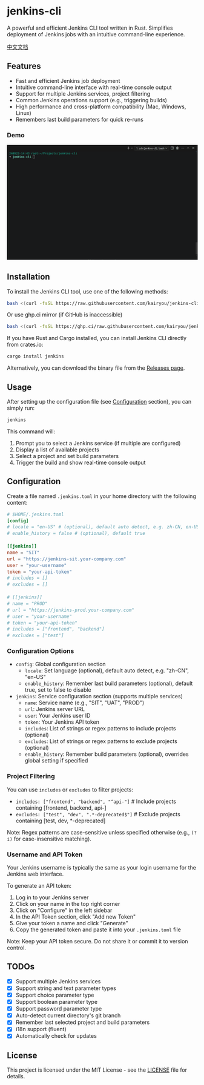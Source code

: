 # jenkins-cli

A powerful and efficient Jenkins CLI tool written in Rust. Simplifies deployment of Jenkins jobs with an intuitive command-line experience.

[中文文档](README_zh.md)

## Features

- Fast and efficient Jenkins job deployment
- Intuitive command-line interface with real-time console output
- Support for multiple Jenkins services, project filtering
- Common Jenkins operations support (e.g., triggering builds)
- High performance and cross-platform compatibility (Mac, Windows, Linux)
- Remembers last build parameters for quick re-runs

### Demo

![Demo](./assets/demo.gif)

## Installation

To install the Jenkins CLI tool, use one of the following methods:

```bash
bash <(curl -fsSL https://raw.githubusercontent.com/kairyou/jenkins-cli/main/scripts/install.sh)
```

Or use ghp.ci mirror (if GitHub is inaccessible)

```bash
bash <(curl -fsSL https://ghp.ci/raw.githubusercontent.com/kairyou/jenkins-cli/main/scripts/install.sh)
```

If you have Rust and Cargo installed, you can install Jenkins CLI directly from crates.io:

```bash
cargo install jenkins
```

Alternatively, you can download the binary file from the [Releases page](https://github.com/kairyou/jenkins-cli/releases).

## Usage

After setting up the configuration file (see [Configuration](#configuration) section), you can simply run:

```bash
jenkins
```

This command will:

1. Prompt you to select a Jenkins service (if multiple are configured)
2. Display a list of available projects
3. Select a project and set build parameters
4. Trigger the build and show real-time console output

## Configuration

Create a file named `.jenkins.toml` in your home directory with the following content:

```toml
# $HOME/.jenkins.toml
[config]
# locale = "en-US" # (optional), default auto detect, e.g. zh-CN, en-US
# enable_history = false # (optional), default true

[[jenkins]]
name = "SIT"
url = "https://jenkins-sit.your-company.com"
user = "your-username"
token = "your-api-token"
# includes = []
# excludes = []

# [[jenkins]]
# name = "PROD"
# url = "https://jenkins-prod.your-company.com"
# user = "your-username"
# token = "your-api-token"
# includes = ["frontend", "backend"]
# excludes = ["test"]
```

### Configuration Options

- `config`: Global configuration section
  - `locale`: Set language (optional), default auto detect, e.g. "zh-CN", "en-US"
  - `enable_history`: Remember last build parameters (optional), default true, set to false to disable
- `jenkins`: Service configuration section (supports multiple services)
  - `name`: Service name (e.g., "SIT", "UAT", "PROD")
  - `url`: Jenkins server URL
  - `user`: Your Jenkins user ID
  - `token`: Your Jenkins API token
  - `includes`: List of strings or regex patterns to include projects (optional)
  - `excludes`: List of strings or regex patterns to exclude projects (optional)
  - `enable_history`: Remember build parameters (optional), overrides global setting if specified

### Project Filtering

You can use `includes` or `excludes` to filter projects:

- `includes: ["frontend", "backend", "^api-"]` # Include projects containing [frontend, backend, api-]
- `excludes: ["test", "dev", ".*-deprecated$"]` # Exclude projects containing [test, dev, *-deprecated]

Note: Regex patterns are case-sensitive unless specified otherwise (e.g., `(?i)` for case-insensitive matching).

### Username and API Token

Your Jenkins username is typically the same as your login username for the Jenkins web interface.

To generate an API token:

1. Log in to your Jenkins server
2. Click on your name in the top right corner
3. Click on "Configure" in the left sidebar
4. In the API Token section, click "Add new Token"
5. Give your token a name and click "Generate"
6. Copy the generated token and paste it into your `.jenkins.toml` file

Note: Keep your API token secure. Do not share it or commit it to version control.

## TODOs

- [x] Support multiple Jenkins services
- [x] Support string and text parameter types
- [x] Support choice parameter type
- [x] Support boolean parameter type
- [x] Support password parameter type
- [x] Auto-detect current directory's git branch
- [x] Remember last selected project and build parameters
- [x] i18n support (fluent)
- [x] Automatically check for updates

## License

This project is licensed under the MIT License - see the [LICENSE](LICENSE) file for details.
